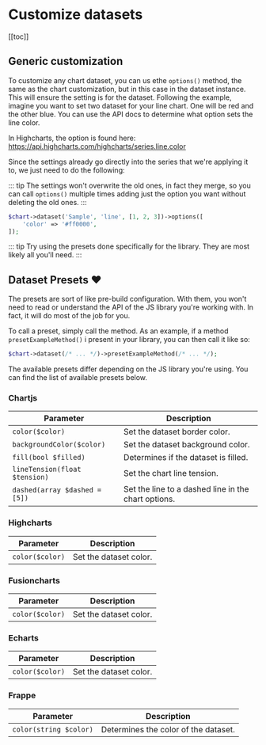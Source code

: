 # Customize datasets

[[toc]]

## Generic customization

To customize any chart dataset, you can us ethe `options()` method, the same as the chart customization, but in this case
in the dataset instance. This will ensure the setting is for the dataset. Following the example, imagine you want to set
two dataset for your line chart. One will be red and the other blue. You can use the API docs to determine what option sets
the line color.

In Highcharts, the option is found here: <https://api.highcharts.com/highcharts/series.line.color>

Since the settings already go directly into the series that we're applying it to, we just need to do the following:

::: tip
 The settings won't overwrite the old ones, in fact they merge, so you can call `options()` multiple times adding just the
 option you want without deleting the old ones.
:::

```php
$chart->dataset('Sample', 'line', [1, 2, 3])->options([
    'color' => '#ff0000',
]);
```

::: tip
Try using the presets done specifically for the library. They are most likely all you'll need.
:::

## Dataset Presets :heart:

The presets are sort of like pre-build configuration. With them, you won't need to read or understand
the API of the JS library you're working with. In fact, it will do most of the job for you.

To call a preset, simply call the method. As an example, if a method `presetExampleMethod()` i present in your
library, you can then call it like so:

```php
$chart->dataset(/* ... */)->presetExampleMethod(/* ... */);
```

The available presets differ depending on the JS library you're using. You can find the list of available presets below.

### Chartjs

| Parameter                                       | Description                                         |
| ----------------------------------------------- | --------------------------------------------------- |
| `color($color)`                                 | Set the dataset border color.                       |
| `backgroundColor($color)`                       | Set the dataset background color.                   |
| `fill(bool $filled)`                            | Determines if the dataset is filled.                |
| `lineTension(float $tension)`                   | Set the chart line tension.                         |
| `dashed(array $dashed = [5])`                   | Set the line to a dashed line in the chart options. |

### Highcharts

| Parameter                                       | Description                                          |
| ----------------------------------------------- | ---------------------------------------------------- |
| `color($color)`                                 | Set the dataset color.                               |

### Fusioncharts

| Parameter                                       | Description                                          |
| ----------------------------------------------- | ---------------------------------------------------- |
| `color($color)`                                 | Set the dataset color.                               |

### Echarts

| Parameter                                       | Description                                          |
| ----------------------------------------------- | ---------------------------------------------------- |
| `color($color)`                                 | Set the dataset color.                               |

### Frappe

| Parameter                                       | Description                                          |
| ----------------------------------------------- | ---------------------------------------------------- |
| `color(string $color)`                          | Determines the color of the dataset.                 |